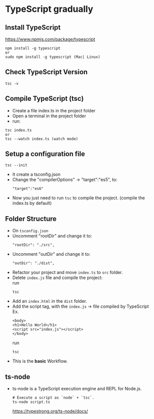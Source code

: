 # TypeScript gradually  

## Install TypeScript
https://www.npmjs.com/package/typescript 
```
npm install -g typescript
or  
sudo npm install -g typescript (Mac| Linux)
``` 

## Check TypeScript Version
```
tsc -v
```  
## Compile TypeScript (tsc)  
- Create a file index.ts in the project folder  
- Open a terminal in the project folder  
- run: 
```
tsc index.ts
or
tsc --watch index.ts (watch mode)
```
## Setup a configuration file  
```
tsc --init
```
- It create a tsconfig.json 
- Change the "compilerOptions" -> "target":"es5", to:
  ```
  "target":"es6"
  ```
- Now you just need to run `tsc` to compile the project. (compile the index.ts by default)  

## Folder Structure  
- On `tsconfig.json`
- Uncomment "rootDir" and change it to:
  ```
  "rootDir": "./src", 
  
- Uncomment "outDir" and change it to:
  ```
  "outDir": "./dist", 
  ``` 
- Refactor your project and move `index.ts` to `src` folder.  
- Delete `index.js` file and compile the project:  
run 
  ```
  tsc
  ```
- Add an `index.html` in the `dist` folder.  
- Add the script tag, with the `index.js` -> file compiled by TypeScript  
Ex.
    ```
    <body>
    <h1>Hello World</h1>
    <script src="index.js"></script>
    </body>
    ```
    run  
    ```
    tsc
    ```
- This is the **basic** Workflow.  

  
## ts-node  
- ts-node is a TypeScript execution engine and REPL for Node.js.  
   
  ```
  # Execute a script as `node` + `tsc`.
  ts-node script.ts
  ```
  https://typestrong.org/ts-node/docs/ 